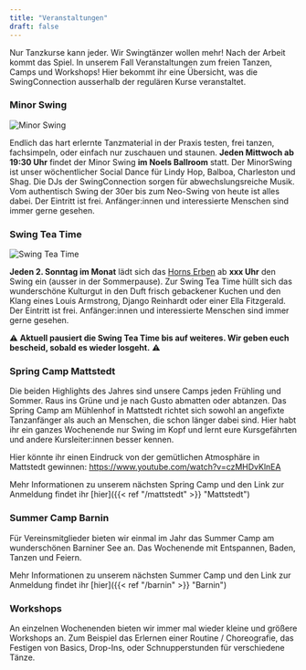 ```yaml
---
title: "Veranstaltungen"
draft: false
---
```


Nur Tanzkurse kann jeder. Wir Swingtänzer wollen mehr! Nach der Arbeit kommt das Spiel. In unserem Fall Veranstaltungen zum freien Tanzen, Camps und Workshops! Hier bekommt ihr eine Übersicht, was die SwingConnection ausserhalb der regulären Kurse veranstaltet.

### Minor Swing

![Minor Swing](slider_minor_swing.jpg)

Endlich das hart erlernte Tanzmaterial in der Praxis testen, frei tanzen, fachsimpeln, oder einfach nur zuschauen und staunen.
**Jeden Mittwoch ab 19:30 Uhr** findet der Minor Swing **im Noels Ballroom** statt. Der MinorSwing ist unser wöchentlicher Social Dance für Lindy Hop, Balboa, Charleston und Shag. Die DJs der SwingConnection sorgen für abwechslungsreiche Musik. Vom authentisch Swing der 30er bis zum Neo-Swing von heute ist alles dabei. Der Eintritt ist frei. Anfänger:innen und interessierte Menschen sind immer gerne gesehen.

### Swing Tea Time

![Swing Tea Time](slider_teadance.jpg)

**Jeden 2. Sonntag im Monat** lädt sich das [Horns Erben](https://horns-erben.de/) ab **xxx Uhr** den Swing ein (ausser in der Sommerpause). Zur Swing Tea Time hüllt sich das wunderschöne Kulturgut in den Duft frisch gebackener Kuchen und den Klang eines Louis Armstrong, Django Reinhardt oder einer Ella Fitzgerald. Der Eintritt ist frei. Anfänger:innen und interessierte Menschen sind immer gerne gesehen.

:warning: **Aktuell pausiert die Swing Tea Time bis auf weiteres. Wir geben euch bescheid, sobald es wieder losgeht.** :warning: 

### Spring Camp Mattstedt
Die beiden Highlights des Jahres sind unsere Camps jeden Frühling und Sommer. Raus ins Grüne und je nach Gusto abmatten oder abtanzen. Das Spring Camp am Mühlenhof in Mattstedt richtet sich sowohl an angefixte Tanzanfänger als auch an Menschen, die schon länger dabei sind. Hier habt ihr ein ganzes Wochenende nur Swing im Kopf und lernt eure Kursgefährten und andere Kursleiter:innen besser kennen.

Hier könnte ihr einen Eindruck von der gemütlichen Atmosphäre in Mattstedt gewinnen: https://www.youtube.com/watch?v=czMHDvKlnEA

Mehr Informationen zu unserem nächsten Spring Camp und den Link zur Anmeldung findet ihr [hier]({{< ref "/mattstedt" >}} "Mattstedt")

### Summer Camp Barnin

Für Vereinsmitglieder bieten wir einmal im Jahr das Summer Camp am wunderschönen Barniner See an. Das Wochenende mit Entspannen, Baden, Tanzen und Feiern. 

Mehr Informationen zu unserem nächsten Summer Camp und den Link zur Anmeldung findet ihr [hier]({{< ref "/barnin" >}} "Barnin")

### Workshops

An einzelnen Wochenenden bieten wir immer mal wieder kleine und größere Workshops an. Zum Beispiel das Erlernen einer Routine / Choreografie, das Festigen von Basics, Drop-Ins, oder Schnupperstunden für verschiedene Tänze.

